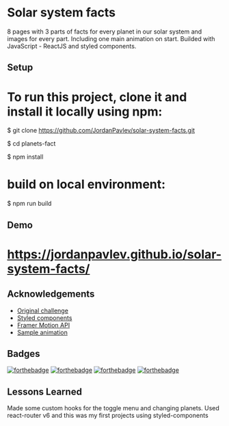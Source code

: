
# Solar system facts 

 8 pages with 3 parts of facts for every planet in our solar system and images for every part. Including one main animation on start.
 Builded with JavaScript - ReactJS and styled components.


## Setup 
# To run this project, clone it and install it locally using npm:

$ git clone https://github.com/JordanPavlev/solar-system-facts.git

$ cd planets-fact

$ npm install

# build on local environment:

$ npm run build
## Demo

# https://jordanpavlev.github.io/solar-system-facts/


## Acknowledgements

 - [Original challenge](https://www.frontendmentor.io/challenges/planets-fact-site-gazqN8w_f)
 - [Styled components](https://styled-components.com/)
 - [Framer Motion API](https://www.framer.com/motion/)
 - [Sample animation](https://codepen.io/kowlor/pen/ZYYQoy)
## Badges

[![forthebadge](https://forthebadge.com/images/badges/made-with-javascript.svg)](https://forthebadge.com)
[![forthebadge](https://forthebadge.com/images/badges/powered-by-coffee.svg)](https://forthebadge.com)
[![forthebadge](https://forthebadge.com/images/badges/contains-tasty-spaghetti-code.svg)](https://forthebadge.com)
[![forthebadge](https://forthebadge.com/images/badges/ctrl-c-ctrl-v.svg)](https://forthebadge.com)
## Lessons Learned

Made some custom hooks for the toggle menu and changing planets. Used react-router v6 and this was my first projects using styled-components
